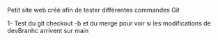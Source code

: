 Petit site web créé afin de tester différentes commandes Git

1- Test du git checkout -b et du merge pour voir si les modifications de devBranhc arrivent sur main
